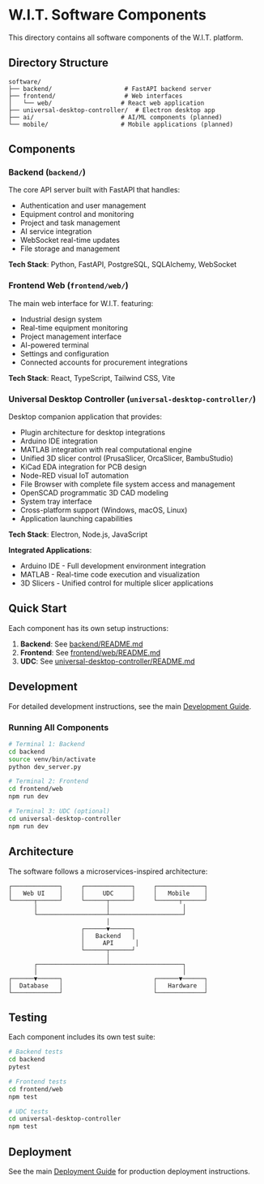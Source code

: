 # W.I.T. Software Components

This directory contains all software components of the W.I.T. platform.

## Directory Structure

```
software/
├── backend/                    # FastAPI backend server
├── frontend/                   # Web interfaces
│   └── web/                   # React web application
├── universal-desktop-controller/  # Electron desktop app
├── ai/                        # AI/ML components (planned)
└── mobile/                    # Mobile applications (planned)
```

## Components

### Backend (`backend/`)
The core API server built with FastAPI that handles:
- Authentication and user management
- Equipment control and monitoring
- Project and task management
- AI service integration
- WebSocket real-time updates
- File storage and management

**Tech Stack**: Python, FastAPI, PostgreSQL, SQLAlchemy, WebSocket

### Frontend Web (`frontend/web/`)
The main web interface for W.I.T. featuring:
- Industrial design system
- Real-time equipment monitoring
- Project management interface
- AI-powered terminal
- Settings and configuration
- Connected accounts for procurement integrations

**Tech Stack**: React, TypeScript, Tailwind CSS, Vite

### Universal Desktop Controller (`universal-desktop-controller/`)
Desktop companion application that provides:
- Plugin architecture for desktop integrations
- Arduino IDE integration
- MATLAB integration with real computational engine
- Unified 3D slicer control (PrusaSlicer, OrcaSlicer, BambuStudio)
- KiCad EDA integration for PCB design
- Node-RED visual IoT automation
- File Browser with complete file system access and management
- OpenSCAD programmatic 3D CAD modeling
- System tray interface
- Cross-platform support (Windows, macOS, Linux)
- Application launching capabilities

**Tech Stack**: Electron, Node.js, JavaScript

**Integrated Applications**:
- Arduino IDE - Full development environment integration
- MATLAB - Real-time code execution and visualization
- 3D Slicers - Unified control for multiple slicer applications

## Quick Start

Each component has its own setup instructions:

1. **Backend**: See [backend/README.md](backend/README.md)
2. **Frontend**: See [frontend/web/README.md](frontend/web/README.md)
3. **UDC**: See [universal-desktop-controller/README.md](universal-desktop-controller/README.md)

## Development

For detailed development instructions, see the main [Development Guide](../docs/DEVELOPMENT.md).

### Running All Components

```bash
# Terminal 1: Backend
cd backend
source venv/bin/activate
python dev_server.py

# Terminal 2: Frontend
cd frontend/web
npm run dev

# Terminal 3: UDC (optional)
cd universal-desktop-controller
npm run dev
```

## Architecture

The software follows a microservices-inspired architecture:

```
┌─────────────┐     ┌─────────────┐     ┌─────────────┐
│   Web UI    │     │     UDC     │     │   Mobile    │
└──────┬──────┘     └──────┬──────┘     └──────┬──────┘
       │                   │                    │
       └───────────────────┴────────────────────┘
                           │
                    ┌──────▼──────┐
                    │   Backend   │
                    │     API      │
                    └──────┬──────┘
                           │
       ┌───────────────────┴────────────────────┐
       │                                        │
┌──────▼──────┐                         ┌──────▼──────┐
│  Database   │                         │   Hardware  │
└─────────────┘                         └─────────────┘
```

## Testing

Each component includes its own test suite:

```bash
# Backend tests
cd backend
pytest

# Frontend tests
cd frontend/web
npm test

# UDC tests
cd universal-desktop-controller
npm test
```

## Deployment

See the main [Deployment Guide](../docs/DEPLOYMENT.md) for production deployment instructions.
